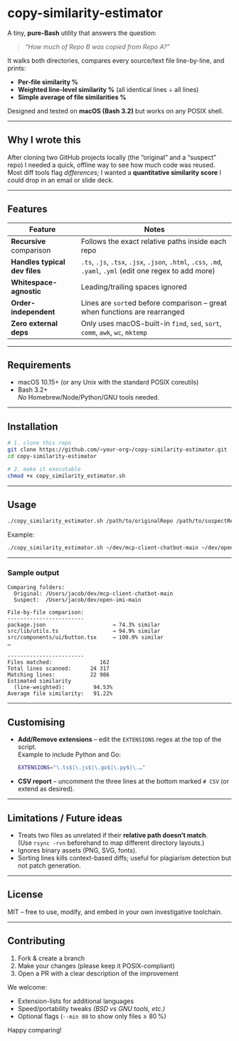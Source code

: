 # copy-similarity-estimator

A tiny, **pure-Bash** utility that answers the question:

> *“How much of Repo B was copied from Repo A?”*

It walks both directories, compares every source/text file line-by-line, and prints:

* **Per-file similarity %**  
* **Weighted line-level similarity %** (all identical lines ÷ all lines)  
* **Simple average of file similarities %**

Designed and tested on **macOS (Bash 3.2)** but works on any POSIX shell.

---

## Why I wrote this

After cloning two GitHub projects locally (the “original” and a “suspect” repo) I needed a quick, offline way to see how much code was reused.  
Most diff tools flag *differences*; I wanted a **quantitative similarity score** I could drop in an email or slide deck.

---

## Features

| Feature | Notes |
|---------|-------|
| **Recursive** comparison | Follows the exact relative paths inside each repo |
| **Handles typical dev files** | `.ts`, `.js`, `.tsx`, `.jsx`, `.json`, `.html`, `.css`, `.md`, `.yaml`, `.yml` (edit one regex to add more) |
| **Whitespace-agnostic** | Leading/trailing spaces ignored |
| **Order-independent** | Lines are `sort`ed before comparison – great when functions are rearranged |
| **Zero external deps** | Only uses macOS-built-in `find`, `sed`, `sort`, `comm`, `awk`, `wc`, `mktemp` |

---

## Requirements

* macOS 10.15+ (or any Unix with the standard POSIX coreutils)
* Bash 3.2+  
  *No* Homebrew/Node/Python/GNU tools needed.

---

## Installation

```bash
# 1. clone this repo
git clone https://github.com/<your-org>/copy-similarity-estimator.git
cd copy-similarity-estimator

# 2. make it executable
chmod +x copy_similarity_estimator.sh
```

---

## Usage

```bash
./copy_similarity_estimator.sh /path/to/originalRepo /path/to/suspectRepo
```

Example:

```bash
./copy_similarity_estimator.sh ~/dev/mcp-client-chatbot-main ~/dev/open-imi-main
```

---

### Sample output

```
Comparing folders:
  Original: /Users/jacob/dev/mcp-client-chatbot-main
  Suspect:  /Users/jacob/dev/open-imi-main

File-by-file comparison:
------------------------
package.json                     → 74.3% similar
src/lib/utils.ts                 → 94.9% similar
src/components/ui/button.tsx     → 100.0% similar
…

------------------------
Files matched:               162
Total lines scanned:      24 317
Matching lines:           22 986
Estimated similarity
  (line-weighted):         94.53%
Average file similarity:   91.22%
```

---

## Customising

* **Add/Remove extensions** – edit the `EXTENSIONS` regex at the top of the script.  
  Example to include Python and Go:

  ```bash
  EXTENSIONS="\.ts$|\.js$|\.go$|\.py$|\.…"
  ```

* **CSV report** – uncomment the three lines at the bottom marked `# CSV` (or extend as desired).

---

## Limitations / Future ideas

* Treats two files as unrelated if their **relative path doesn’t match**.  
  (Use `rsync -rvn` beforehand to map different directory layouts.)
* Ignores binary assets (PNG, SVG, fonts).  
* Sorting lines kills context-based diffs; useful for plagiarism detection but not patch generation.

---

## License

MIT – free to use, modify, and embed in your own investigative toolchain.

---

## Contributing

1. Fork & create a branch  
2. Make your changes (please keep it POSIX-compliant)  
3. Open a PR with a clear description of the improvement

We welcome:
* Extension-lists for additional languages
* Speed/portability tweaks *(BSD vs GNU tools, etc.)*
* Optional flags (`--min 80` to show only files ≥ 80 %)  

Happy comparing!
